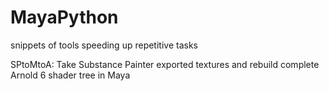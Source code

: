 # MayaPython
snippets of tools speeding up repetitive tasks

SPtoMtoA:
Take Substance Painter exported textures and rebuild complete Arnold 6 shader tree in Maya